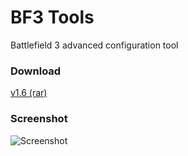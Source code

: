 # BF3 Tools
Battlefield 3 advanced configuration tool

### Download
[v1.6 (rar)](https://github.com/spixy/BF3-Tools/releases/download/1.6/BFtools.exe)

### Screenshot
![Screenshot](https://cloud.githubusercontent.com/assets/4542110/16129138/eedd93ee-3403-11e6-9857-f50d42ebb6a9.jpg)
